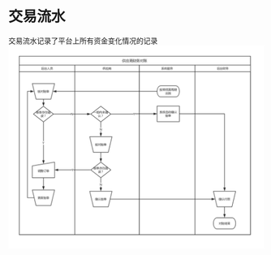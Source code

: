 # 交易流水
交易流水记录了平台上所有资金变化情况的记录
 ![供应商财务对账](https://raw.githubusercontent.com/atlanteem/user_manual_admin/master/atlantis/files/供应商财务对账.png)